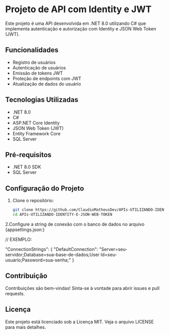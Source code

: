 # Projeto de API com Identity e JWT

Este projeto é uma API desenvolvida em .NET 8.0 utilizando C# que implementa autenticação e autorização com Identity e JSON Web Token (JWT).

## Funcionalidades

- Registro de usuários
- Autenticação de usuários
- Emissão de tokens JWT
- Proteção de endpoints com JWT
- Atualização de dados do usuário

## Tecnologias Utilizadas

- .NET 8.0
- C#
- ASP.NET Core Identity
- JSON Web Token (JWT)
- Entity Framework Core
- SQL Server

## Pré-requisitos

- .NET 8.0 SDK
- SQL Server

## Configuração do Projeto

1. Clone o repositório:
   ```bash
   git clone https://github.com/ClaudioMatheusDev/APIs-UTILIZANDO-IDENTITY-E-JSON-WEB-TOKEN.git
   cd APIs-UTILIZANDO-IDENTITY-E-JSON-WEB-TOKEN

 2.Configure a string de conexão com o banco de dados no arquivo {appsettings.json:}
 
// EXEMPLO:

"ConnectionStrings": {
  "DefaultConnection": "Server=seu-servidor;Database=sua-base-de-dados;User Id=seu-usuario;Password=sua-senha;"
}


## Contribuição
Contribuições são bem-vindas! Sinta-se à vontade para abrir issues e pull requests.

## Licença
Este projeto está licenciado sob a Licença MIT. Veja o arquivo LICENSE para mais detalhes.


